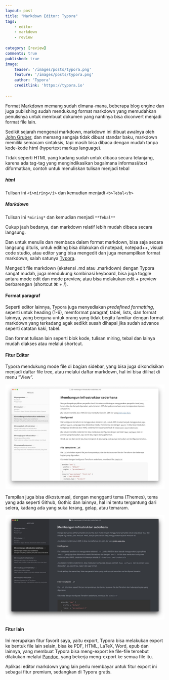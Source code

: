 ```yaml
---
layout: post
title: "Markdown Editor: Typora"
tags: 
    - editor
    - markdown
    - review

category: [review]
comments: true
published: true
image:
    teaser: '/images/posts/typora.png'
    feature: '/images/posts/typora.png'
    author: 'Typora'
    creditlink: 'https://typora.io'

---
```


Format [Markdown](https://en.wikipedia.org/wiki/Markdown) memang sudah dimana-mana, beberapa blog engine dan juga publishing sudah mendukung format markdown yang memudahkan penulisnya untuk membuat dokumen yang nantinya bisa diconvert menjadi format file lain.

Sedikit sejarah mengenai markdown, markdown ini dibuat awalnya oleh [John Gruber](https://en.wikipedia.org/wiki/Markdown), dan memang sengaja tidak dibuat standar baku, markdown memiliki semacam sintaksis, tapi masih bisa dibaca dengan mudah tanpa kode-kode html (hypertext markup language).

<!--more-->

Tidak seperti HTML yang kadang sudah untuk dibaca secara telanjang, karena ada tag-tag yang mengindikasikan bagaimana informasi/text diformatkan, contoh untuk menuliskan tulisan menjadi tebal
##### html
Tulisan ini `<i>miring</i>` dan kemudian menjadi `<b>Tebal</b>`

##### Markdown
Tulisan ini `*miring*` dan kemudian menjadi `**Tebal**`

Cukup jauh bedanya, dan markdown relatif lebih mudah dibaca secara langsung.

Dan untuk menulis dan membaca dalam format markdown, bisa saja secara langsung ditulis, untuk editing bisa dilakukan di notepad, notepad++, visual code studio, atau editor yang bisa mengedit dan juga menampilkan format markdown, salah satunya [Typora](https://typora.io/).

Mengedit file markdown (ekstensi .md atau .markdown) dengan Typora sangat mudah, juga mendukung kombinasi keyboard, bisa juga toggle antara mode edit dan mode preview, atau bisa melakukan edit + preview berbarengan (shortcut ⌘ + /).

#### Format paragraf
Seperti editor lainnya, Typora juga menyediakan _predefined formatting_, seperti untuk heading (1-6), memformat paragraf, tabel, lists, dan format lainnya, yang berguna untuk orang yang tidak begitu familiar dengan  format markdown yang terkadang agak sedikit susah dihapal jika sudah advance seperti catatan kaki, tabel.

Dan format tulisan lain seperti blok kode, tulisan miring, tebal dan lainya mudah diakses atau melalui shortcut.

#### Fitur  Editor
Typora mendukung mode file di bagian sidebar, yang bisa juga dikondisikan  menjadi daftar file tree, atau melalui daftar markdown, hal ini bisa dilihat di menu ”View”.

![](/images/posts/typora-1.jpg)

Tampilan juga bisa dikostumasi, dengan mengganti tema (Themes), tema yang ada seperti Github, Gothic dan lainnya, hal ini tentu tergantung dari selera, kadang ada yang suka terang, gelap, atau temaram.

![](/images/posts/typora-2.jpg)

#### Fitur lain
Ini merupakan fitur favorit saya, yaitu export, Typora bisa melakukan export ke bentuk file lain selain, bisa ke PDF, HTML, LaTeX, Word, epub dan lainnya, yang membuat Typora bisa meng-export ke file-file tersebut dilakukan melalui [Pandoc](https://pandoc.org/), yang bekerja meng-export ke semua file itu.

Aplikasi editor markdown yang lain perlu membayar untuk fitur export ini sebagai fitur premium, sedangkan di Typora gratis.